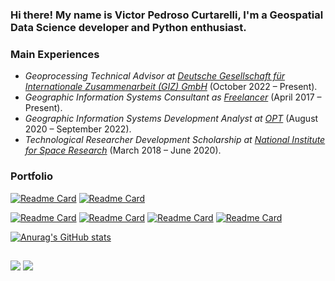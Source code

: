 ### Hi there! My name is Victor Pedroso Curtarelli, I'm a Geospatial Data Science developer and Python enthusiast.

<h3>Main Experiences</h3>
<ul>
<li><em>Geoprocessing Technical Advisor at <a href="https://www.giz.de/en/">Deutsche Gesellschaft für Internationale Zusammenarbeit (GIZ) GmbH</a></em> (October 2022 – Present).<br /></li>
<li><em>Geographic Information Systems Consultant as <a href="https://www.linkedin.com/in/victorcurtarelli/">Freelancer</a></em> (April 2017 – Present).<br /></li>
<li><em>Geographic Information Systems Development Analyst at <a href="https://opt.com.br/">OPT</a></em> (August 2020 – September 2022).<br /></li>
<li><em>Technological Researcher Development Scholarship at <a href="http://www.inpe.br/posgraduacao/">National Institute for Space Research</a></em> (March 2018 – June 2020).<br /></li>
</ul>
<h3>Portfolio</h3>

[![Readme Card](https://github-readme-stats.vercel.app/api/pin/?username=curtarelli&repo=portfolio-python&show_owner=true&theme=aura)](https://github.com/curtarelli/portfolio-python)
[![Readme Card](https://github-readme-stats.vercel.app/api/pin/?username=curtarelli&repo=portfolio-js&show_owner=true&theme=aura)](https://github.com/curtarelli/portfolio-js)
<!-- [![Readme Card](https://github-readme-stats.vercel.app/api/pin/?username=curtarelli&repo=sits-giz&show_owner=true&theme=aura)](https://github.com/curtarelli/sits-giz) -->
[![Readme Card](https://github-readme-stats.vercel.app/api/pin/?username=curtarelli&repo=cutting_scenes&show_owner=true&theme=aura)](https://github.com/curtarelli/cutting_scenes)
[![Readme Card](https://github-readme-stats.vercel.app/api/pin/?username=curtarelli&repo=qaa_kdpy_final&show_owner=true&theme=aura)](https://github.com/curtarelli/qaa_kdpy_final)
[![Readme Card](https://github-readme-stats.vercel.app/api/pin/?username=curtarelli&repo=awesome-spectral-indices&show_owner=true&theme=aura)](https://github.com/curtarelli/awesome-spectral-indices)
[![Readme Card](https://github-readme-stats.vercel.app/api/pin/?username=curtarelli&repo=hydrobr&show_owner=true&theme=aura)](https://github.com/curtarelli/hydrobr)

</ul>
</p>

[![Anurag's GitHub stats](https://github-readme-stats.vercel.app/api?username=curtarelli&include_all_commits=true&show_icons=true&theme=aura&rank_icon=github&hide_rank=false)](https://github.com/curtarelli/github-readme-stats)

##
[<img src="https://img.shields.io/badge/linkedin-%230077B5.svg?&style=for-the-badge&logo=linkedin&logoColor=white" />](https://www.linkedin.com/in/victorcurtarelli/)
[<img src="https://img.shields.io/badge/Gmail-D14836?style=for-the-badge&logo=gmail&logoColor=white" />](mailto:victor.curtarelli@gmail.com)
